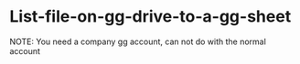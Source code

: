 # List-file-on-gg-drive-to-a-gg-sheet

NOTE: You need a company gg account, can not do with the normal account

